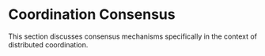 # Coordination Consensus

This section discusses consensus mechanisms specifically in the context of distributed coordination.